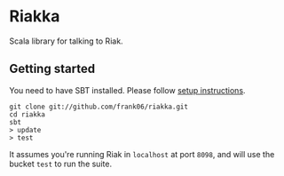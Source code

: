 Riakka
======

Scala library for talking to Riak.

Getting started
---------------

You need to have SBT installed. Please follow [setup instructions](http://code.google.com/p/simple-build-tool/wiki/Setup).

    git clone git://github.com/frank06/riakka.git
    cd riakka
    sbt
    > update
    > test

It assumes you're running Riak in `localhost` at port `8098`, and will use the bucket `test` to run the suite. 